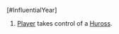 [#InfluentialYear]

1. [Player](../Player.md) takes control of a [Huross](../Species/Fauna/Huross.md).